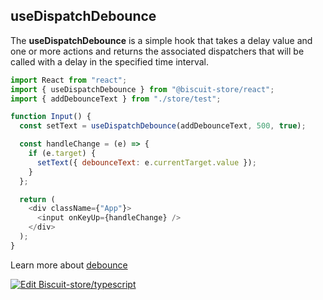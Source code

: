 ## useDispatchDebounce
The **useDispatchDebounce** is a simple hook that takes a delay value and one or more actions and returns the associated dispatchers that will be called with a delay in the specified time interval.

```javascript
import React from "react";
import { useDispatchDebounce } from "@biscuit-store/react";
import { addDebounceText } from "./store/test";

function Input() {
  const setText = useDispatchDebounce(addDebounceText, 500, true);

  const handleChange = (e) => {
    if (e.target) {
      setText({ debounceText: e.currentTarget.value });
    }
  };

  return (
    <div className={"App"}>
      <input onKeyUp={handleChange} />
    </div>
  );
}
```
Learn more about [debounce](https://levelup.gitconnected.com/debounce-in-javascript-improve-your-applications-performance-5b01855e086#:~:text=A%20debounce%20is%20a%20cousin,to%20fetch%20typeahead%20search%20results.)

[![Edit Biscuit-store/typescript](https://codesandbox.io/static/img/play-codesandbox.svg)](https://codesandbox.io/s/biscuit-storetypescript-fyhdc?fontsize=14&hidenavigation=1&theme=dark)
